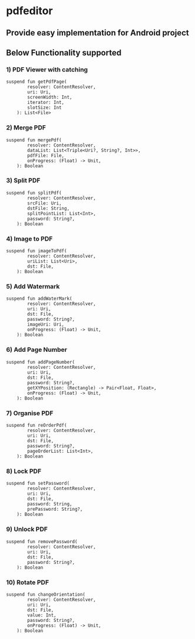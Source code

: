 # pdfeditor

## Provide easy implementation for Android project
## Below Functionality supported 
 
### 1) PDF Viewer with catching
```
suspend fun getPdfPage(
        resolver: ContentResolver,
        uri: Uri,
        screenWidth: Int,
        iterator: Int,
        slotSize: Int
    ): List<File>
```
### 2) Merge PDF
```
suspend fun mergePdf(
        resolver: ContentResolver,
        dataList: List<Triple<Uri?, String?, Int>>,
        pdfFile: File,
        onProgress: (Float) -> Unit,
    ): Boolean
```

### 3) Split PDF
```
suspend fun splitPdf(
        resolver: ContentResolver,
        srcFile: Uri,
        dstFile: String,
        splitPointList: List<Int>,
        password: String?,
    ): Boolean
```
### 4) Image to PDF
```
suspend fun imageToPdf(
        resolver: ContentResolver,
        uriList: List<Uri>,
        dst: File,
    ): Boolean 
```
### 5) Add Watermark
```
suspend fun addWaterMark(
        resolver: ContentResolver,
        uri: Uri,
        dst: File,
        password: String?,
        imageUri: Uri,
        onProgress: (Float) -> Unit,
    ): Boolean
```
### 6) Add Page Number
```
suspend fun addPageNumber(
        resolver: ContentResolver,
        uri: Uri,
        dst: File,
        password: String?,
        getXYPosition: (Rectangle) -> Pair<Float, Float>,
        onProgress: (Float) -> Unit,
    ): Boolean
```
### 7) Organise PDF
```
suspend fun reOrderPdf(
        resolver: ContentResolver,
        uri: Uri,
        dst: File,
        password: String?,
        pageOrderList: List<Int>,
    ): Boolean
```
### 8) Lock PDF
```
suspend fun setPassword(
        resolver: ContentResolver,
        uri: Uri,
        dst: File,
        password: String,
        prePassword: String?,
    ): Boolean
```
### 9) Unlock PDF
```
suspend fun removePassword(
        resolver: ContentResolver,
        uri: Uri,
        dst: File,
        password: String?,
    ): Boolean
```
### 10) Rotate PDF
```
suspend fun changeOrientation(
        resolver: ContentResolver,
        uri: Uri,
        dst: File,
        value: Int,
        password: String?,
        onProgress: (Float) -> Unit,
    ): Boolean
```
